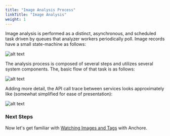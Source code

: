 ```yaml
---
title: "Image Analysis Process"
linkTitle: "Image Analysis"
weight: 1
---
```


Image analysis is performed as a distinct, asynchronous, and scheduled task driven by queues that analyzer workers periodically poll. Image records have a small state-machine as follows:

![alt text](/ImageAnalysisState.jpg)

The analysis process is composed of several steps and utilizes several system components. The, basic flow of that task is as follows:

![alt text](/ImageAnalysisTask.jpg)

Adding more detail, the API call trace between services looks approximately like (somewhat simplified for ease of presentation):

![alt text](/ImageAnalysisAPI.jpg)

### Next Steps

Now let's get familiar with [Watching Images and Tags](/docs/overview/concepts/image_tag_watchers) with Anchore. 